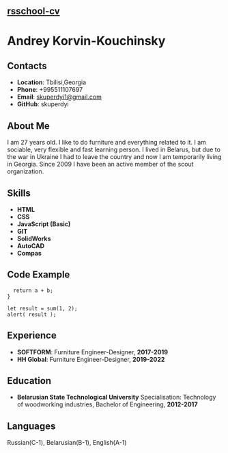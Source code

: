 [rsschool-cv](http://example.com)
------
# Andrey Korvin-Kouchinsky #
## Contacts ##
* **Location**: Tbilisi,Georgia
* **Phone**: +995511107697
* **Email**: skuperdyi1@gmail.com
* **GitHub**: skuperdyi
## About Me ##
I am 27 years old. I like to do furniture and
everything related to it. I am sociable, very flexible
and fast learning person. I lived in Belarus, but due
to the war in Ukraine I had to leave the country
and now I am temporarily living in Georgia.
Since 2009 I have been an active member of the
scout organization.
## Skills ##
* **HTML**
* **CSS**
* **JavaScript (Basic)**
* **GIT**
* **SolidWorks**
* **AutoCAD**
* **Compas**
## Code Example ##
```function sum(a, b) {
  return a + b;
}

let result = sum(1, 2);
alert( result );
```
## Experience ##
* **SOFTFORM**:  Furniture Engineer-Designer, 
**2017-2019**
* **HH Global**:  Furniture Engineer-Designer, 
**2019-2022**
## Education ##
* **Belarusian State Technological University**
Specialisation:
Technology of
woodworking industries,
Bachelor of Engineering, **2012-2017**
## Languages ##
Russian(C-1), Belarusian(B-1), English(A-1)
